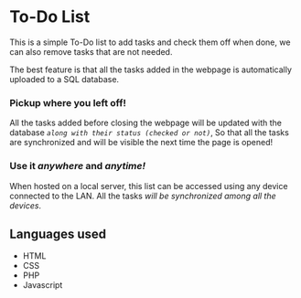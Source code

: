 # To-Do List

This is a simple To-Do list to add tasks and check them off when done, we can also remove tasks that are not needed.

The best feature is that all the tasks added in the webpage is automatically uploaded to a SQL database.

### Pickup where you left off!
All the tasks added before closing the webpage will be updated with the database *`along with their status (checked or not)`*, So that all the tasks are synchronized and will be visible the next time the page is opened!

### Use it *anywhere* and *anytime!*
When hosted on a local server, this list can be accessed using any device connected to the LAN. All the tasks *will be synchronized among all the devices*.

## Languages used

- HTML
- CSS
- PHP
- Javascript
